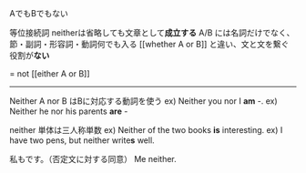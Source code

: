 AでもBでもない

等位接続詞
neitherは省略しても文章として**成立する**
A/B には名詞だけでなく、節・副詞・形容詞・動詞何でも入る
[[whether A or B]] と違い、文と文を繋ぐ役割が**ない**

= not [[either A or B]]

---

Neither A nor B はBに対応する動詞を使う
ex) Neither you nor I **am** -.
ex) Neither he nor his parents **are** -

neither 単体は三人称単数
ex) Neither of the two books **is** interesting.
ex) I have two pens, but neither write**s** well.

私もです。（否定文に対する同意）
Me neither.



